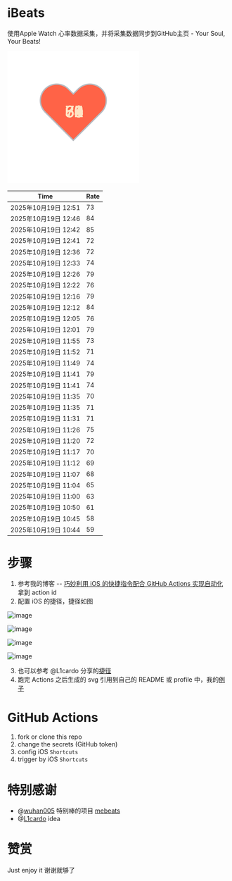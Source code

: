 # iBeats
使用Apple Watch 心率数据采集，并将采集数据同步到GitHub主页 - Your Soul, Your Beats!

![](./files/heart.svg)

<!--START_SECTION:my_heart_rate-->
| Time | Rate | 
 | ---- | ---- | 
| 2025年10月19日 12:51 | 73 |
| 2025年10月19日 12:46 | 84 |
| 2025年10月19日 12:42 | 85 |
| 2025年10月19日 12:41 | 72 |
| 2025年10月19日 12:36 | 72 |
| 2025年10月19日 12:33 | 74 |
| 2025年10月19日 12:26 | 79 |
| 2025年10月19日 12:22 | 76 |
| 2025年10月19日 12:16 | 79 |
| 2025年10月19日 12:12 | 84 |
| 2025年10月19日 12:05 | 76 |
| 2025年10月19日 12:01 | 79 |
| 2025年10月19日 11:55 | 73 |
| 2025年10月19日 11:52 | 71 |
| 2025年10月19日 11:49 | 74 |
| 2025年10月19日 11:41 | 79 |
| 2025年10月19日 11:41 | 74 |
| 2025年10月19日 11:35 | 70 |
| 2025年10月19日 11:35 | 71 |
| 2025年10月19日 11:31 | 71 |
| 2025年10月19日 11:26 | 75 |
| 2025年10月19日 11:20 | 72 |
| 2025年10月19日 11:17 | 70 |
| 2025年10月19日 11:12 | 69 |
| 2025年10月19日 11:07 | 68 |
| 2025年10月19日 11:04 | 65 |
| 2025年10月19日 11:00 | 63 |
| 2025年10月19日 10:50 | 61 |
| 2025年10月19日 10:45 | 58 |
| 2025年10月19日 10:44 | 59 |

<!--END_SECTION:my_heart_rate-->

# 步骤
1. 参考我的博客 -- [巧妙利用 iOS 的快捷指令配合 GitHub Actions 实现自动化](https://github.com/yihong0618/gitblog/issues/198) 拿到 action id
2. 配置 iOS 的捷径，捷径如图

![image](https://user-images.githubusercontent.com/15976103/122154218-0db0b480-ce97-11eb-93bb-5aec07c558dc.png)

![image](https://user-images.githubusercontent.com/15976103/122154236-186b4980-ce97-11eb-8e4b-70551a0391ae.png)

![image](https://user-images.githubusercontent.com/15976103/122154268-2d47dd00-ce97-11eb-902e-3acf292265a9.png)

![image](https://user-images.githubusercontent.com/15976103/122174055-fa144680-ceb4-11eb-9be2-3eb83cd516f7.png)

3. 也可以参考 @L1cardo 分享的[捷径](https://www.icloud.com/shortcuts/6ab6047b459c41ad822ad6b94b1c03d4)
4. 跑完 Actions 之后生成的 svg 引用到自己的 README 或 profile 中，我的[例子](https://github.com/yihong0618) 

# GitHub Actions

1. fork or clone this repo
2. change the secrets (GitHub token)
3. config iOS `Shortcuts` 
4. trigger by iOS `Shortcuts`

# 特别感谢
- @[wuhan005](https://github.com/wuhan005) 特别棒的项目 [mebeats](https://github.com/wuhan005/mebeats)
- @[L1cardo](https://github.com/L1cardo) idea

# 赞赏
Just enjoy it
谢谢就够了
